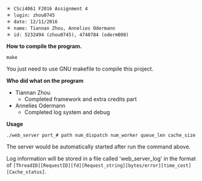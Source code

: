 ~~~
＊ CSci4061 F2016 Assignment 4
＊ login: zhou0745
＊ date: 12/11/2016
＊ name: Tiannan Zhou, Annelies Odermann
＊ id: 5232494 (zhou0745), 4740784 (oderm008)
~~~

**How to compile the program.**

~~~
make
~~~

You just need to use GNU makefile to compile this project.

**Who did what on the program**
* Tiannan Zhou
	* Completed framework and extra credits part
* Annelies Odermann
	* Completed log system and debug

**Usage**
~~~
./web_server port_# path num_dispatch num_worker queue_len cache_size
~~~

The server would be automatically started after run the command above.

Log information will be stored in a file called 'web_server_log' in the format of `[ThreadID][RequestID][fd][Request_string][bytes/error][time_cost][Cache_status]`.
